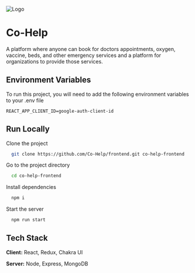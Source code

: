 ![Logo](https://avatars.githubusercontent.com/u/84613367?s=200&v=4)

# Co-Help

A platform where anyone can book for doctors appointments, oxygen, vaccine, beds, and other emergency services and a platform for organizations to provide those services.

## Environment Variables

To run this project, you will need to add the following environment variables to your .env file

`REACT_APP_CLIENT_ID=google-auth-client-id`

## Run Locally

Clone the project

```bash
  git clone https://github.com/Co-Help/frontend.git co-help-frontend
```

Go to the project directory

```bash
  cd co-help-frontend
```

Install dependencies

```bash
  npm i
```

Start the server

```bash
  npm run start
```

## Tech Stack

**Client:** React, Redux, Chakra UI

**Server:** Node, Express, MongoDB
